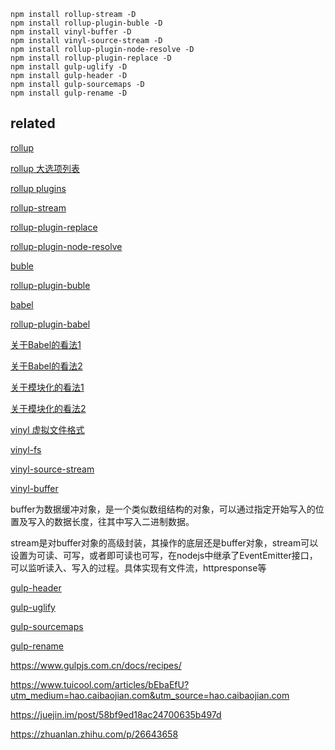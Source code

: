 ```
npm install rollup-stream -D
npm install rollup-plugin-buble -D
npm install vinyl-buffer -D
npm install vinyl-source-stream -D
npm install rollup-plugin-node-resolve -D
npm install rollup-plugin-replace -D
npm install gulp-uglify -D
npm install gulp-header -D
npm install gulp-sourcemaps -D
npm install gulp-rename -D
```

## related

[rollup](https://github.com/rollup/rollup)

[rollup 大选项列表](http://www.rollupjs.com/big-list-of-options/)

[rollup plugins](https://github.com/rollup/rollup/wiki/Plugins)

[rollup-stream](https://github.com/Permutatrix/rollup-stream)

[rollup-plugin-replace](https://github.com/rollup/rollup-plugin-replace)

[rollup-plugin-node-resolve](https://github.com/rollup/rollup-plugin-node-resolve)

[buble](https://github.com/Rich-Harris/buble)

[rollup-plugin-buble](https://github.com/rollup/rollup-plugin-buble)

[babel](https://github.com/babel/babel)

[rollup-plugin-babel](https://github.com/rollup/rollup-plugin-babel)

[关于Babel的看法1](https://www.zhihu.com/question/61124018/answer/184718397)

[关于Babel的看法2](https://www.zhihu.com/question/49382420/answer/125498234)

[关于模块化的看法1](https://www.zhihu.com/question/29687968/answer/218156507)

[关于模块化的看法2](https://www.zhihu.com/question/27917401/answer/223309781)

[vinyl 虚拟文件格式](https://github.com/gulpjs/vinyl)

[vinyl-fs](https://github.com/gulpjs/vinyl-fs)

[vinyl-source-stream](https://github.com/hughsk/vinyl-source-stream)

[vinyl-buffer](https://github.com/hughsk/vinyl-buffer)

buffer为数据缓冲对象，是一个类似数组结构的对象，可以通过指定开始写入的位置及写入的数据长度，往其中写入二进制数据。

stream是对buffer对象的高级封装，其操作的底层还是buffer对象，stream可以设置为可读、可写，或者即可读也可写，在nodejs中继承了EventEmitter接口，可以监听读入、写入的过程。具体实现有文件流，httpresponse等

[gulp-header](https://github.com/douglasduteil/gulp-header)

[gulp-uglify](https://github.com/terinjokes/gulp-uglify)

[gulp-sourcemaps](https://github.com/gulp-sourcemaps/gulp-sourcemaps)

[gulp-rename](https://github.com/hparra/gulp-rename)

https://www.gulpjs.com.cn/docs/recipes/

https://www.tuicool.com/articles/bEbaEfU?utm_medium=hao.caibaojian.com&utm_source=hao.caibaojian.com

https://juejin.im/post/58bf9ed18ac24700635b497d

https://zhuanlan.zhihu.com/p/26643658





